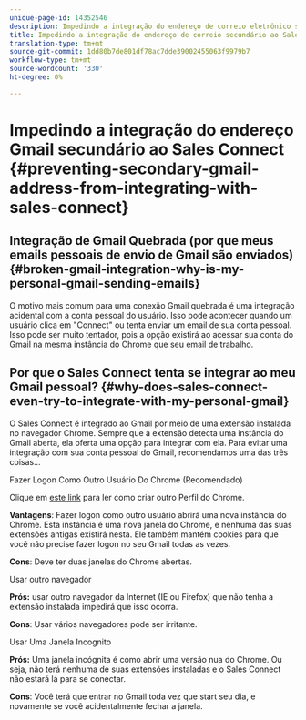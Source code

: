 ```yaml
---
unique-page-id: 14352546
description: Impedindo a integração do endereço de correio eletrônico secundário ao Sales Connect - Documentos do Marketing - Documentação do produto
title: Impedindo a integração do endereço de correio secundário ao Sales Connect
translation-type: tm+mt
source-git-commit: 1dd80b7de801df78ac7dde39002455063f9979b7
workflow-type: tm+mt
source-wordcount: '330'
ht-degree: 0%

---
```



# Impedindo a integração do endereço Gmail secundário ao Sales Connect {#preventing-secondary-gmail-address-from-integrating-with-sales-connect}

## Integração de Gmail Quebrada (por que meus emails pessoais de envio de Gmail são enviados) {#broken-gmail-integration-why-is-my-personal-gmail-sending-emails}

O motivo mais comum para uma conexão Gmail quebrada é uma integração acidental com a conta pessoal do usuário. Isso pode acontecer quando um usuário clica em &quot;Connect&quot; ou tenta enviar um email de sua conta pessoal. Isso pode ser muito tentador, pois a opção existirá ao acessar sua conta do Gmail na mesma instância do Chrome que seu email de trabalho.

## Por que o Sales Connect tenta se integrar ao meu Gmail pessoal? {#why-does-sales-connect-even-try-to-integrate-with-my-personal-gmail}

O Sales Connect é integrado ao Gmail por meio de uma extensão instalada no navegador Chrome. Sempre que a extensão detecta uma instância do Gmail aberta, ela oferta uma opção para integrar com ela. Para evitar uma integração com sua conta pessoal do Gmail, recomendamos uma das três coisas...

Fazer Logon Como Outro Usuário Do Chrome (Recomendado)

Clique em [este link](https://support.google.com/chrome/answer/2364824?hl=en) para ler como criar outro Perfil do Chrome.

**Vantagens**: Fazer logon como outro usuário abrirá uma nova instância do Chrome. Esta instância é uma nova janela do Chrome, e nenhuma das suas extensões antigas existirá nesta. Ele também mantém cookies para que você não precise fazer logon no seu Gmail todas as vezes.

**Cons**: Deve ter duas janelas do Chrome abertas.

Usar outro navegador

**Prós:** usar outro navegador da Internet (IE ou Firefox) que não tenha a extensão instalada impedirá que isso ocorra.

**Cons**: Usar vários navegadores pode ser irritante.

Usar Uma Janela Incognito

**Prós:** Uma janela incógnita é como abrir uma versão nua do Chrome. Ou seja, não terá nenhuma de suas extensões instaladas e o Sales Connect não estará lá para se conectar.

**Cons**: Você terá que entrar no Gmail toda vez que start seu dia, e novamente se você acidentalmente fechar a janela.
